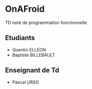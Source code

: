 # OnAFroid
TD noté de programmation fonctionnelle

## Etudiants
* Quentin ELLEON
* Baptiste BILLEBAULT

## Enseignant de Td
* Pascal URSO
